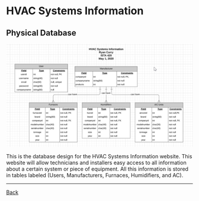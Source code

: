 # HVAC Systems Information

## Physical Database

![Tables](https://github.com/RC11B/HVAC-Project/blob/master/PhysicalDatabase/HVAC%20SI%20ERD%20pro6.png)

This is the database design for the HVAC Systems Information website.
This website will allow technicians and installers easy access to all information about a certain system or piece of equipment.
All this information is stored in tables labeled (Users, Manufacturers, Furnaces, Humidifiers, and AC).

<hr>

[Back](HVAC-SI.md)

